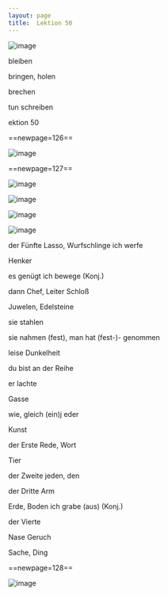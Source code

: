 ```yaml
---
layout: page
title:  Lektion 50
---
```



![image](/assets/s/128.png-08.png)

bleiben

bringen, holen



brechen

tun schreiben

ektion 50



==newpage=126==

![image](/assets/s/129.png-02.png)





==newpage=127==

![image](/assets/s/130.png-02.png)

![image](/assets/s/2col/130.png-03_1L.png)

![image](/assets/s/2col/130.png-03_2R.png)

![image](/assets/s/130.png-05.png)

der Fünfte Lasso, Wurfschlinge ich werfe

Henker

es genügt ich bewege (Konj.)

dann Chef, Leiter Schloß

Juwelen, Edelsteine

sie stahlen

sie nahmen (fest), man hat (fest-)- genommen

leise Dunkelheit

du bist an der Reihe

er lachte



Gasse

wie, gleich (ein)j eder

Kunst

der Erste Rede, Wort

Tier

der Zweite jeden, den

der Dritte Arm

Erde, Boden ich grabe (aus) (Konj.)

der Vierte

Nase Geruch

Sache, Ding



==newpage=128==

![image](/assets/s/131.png-02.png)

